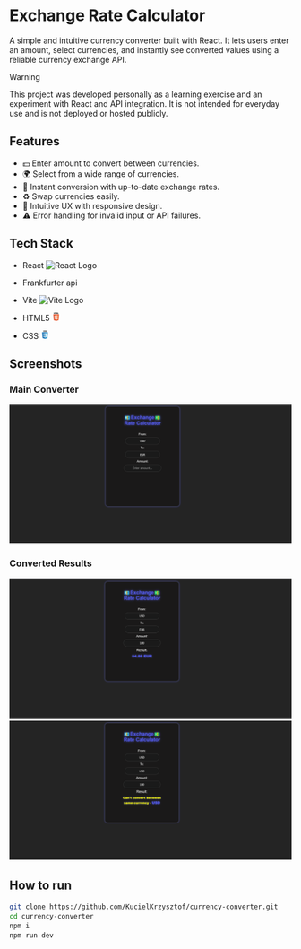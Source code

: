 # Exchange Rate Calculator

A simple and intuitive currency converter built with React. It lets users enter an amount, select currencies, and instantly see converted values using a reliable currency exchange API.

> [!WARNING]
> This project was developed personally as a learning exercise and an experiment with React and API integration. It is not intended for everyday use and is not deployed or hosted publicly.

## Features

- 💵 Enter amount to convert between currencies.
- 🌍 Select from a wide range of currencies.
- 🔄 Instant conversion with up-to-date exchange rates.
- ♻️ Swap currencies easily.
- 🧠 Intuitive UX with responsive design.
- ⚠️ Error handling for invalid input or API failures.

## Tech Stack

- React <img src="https://upload.wikimedia.org/wikipedia/commons/a/a7/React-icon.svg" alt="React Logo" width="14" height="13" />
- Frankfurter api 
- Vite <img src="https://upload.wikimedia.org/wikipedia/commons/thumb/f/f1/Vitejs-logo.svg/2078px-Vitejs-logo.svg.png" alt="Vite Logo" width="14" height="13" />

- HTML5 <img src="https://raw.githubusercontent.com/devicons/devicon/master/icons/html5/html5-original-wordmark.svg" alt="HTML logo" width="15" height="15" />
- CSS <img src="https://raw.githubusercontent.com/devicons/devicon/master/icons/css3/css3-original-wordmark.svg" alt="CSS Logo" width="15" height="15" />

## Screenshots

### Main Converter

![main](./screenshots/main.png)

### Converted Results

![main](./screenshots/res1.png)
![main](./screenshots/res2.png)

## How to run

```bash
git clone https://github.com/KucielKrzysztof/currency-converter.git
cd currency-converter
npm i
npm run dev
```

